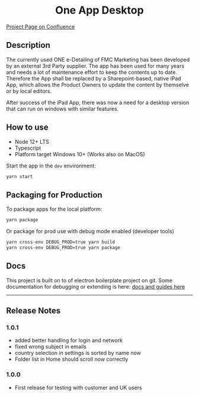 <h1 align="center">
  One App Desktop
  <br>
</h1>

[Project Page on Confluence](https://confluence.intra.fresenius.de/pages/viewpage.action?pageId=122279999)

## Description
The currently used ONE e-Detailing of FMC Marketing has been developed by an external 3rd Party supplier. 
The app has been used for many years and needs a lot of maintenance effort to keep the contents up to date. 
Therefore the App shall be replaced by a Sharepoint-based, native iPad App, which allows the Product Owners to 
update the content by themselve or by local editors.

After success of the iPad App, there was now a need for a desktop version that can run on windows with similar features.

## How to use
- Node 12+ LTS
- Typescript
- Platform target Windows 10+ (Works also on MacOS)

Start the app in the `dev` environment:

```bash
yarn start
```

## Packaging for Production

To package apps for the local platform:

```bash
yarn package
```

Or package for prod use with debug mode enabled (developer tools)
```bash
yarn cross-env DEBUG_PROD=true yarn build 
yarn cross-env DEBUG_PROD=true yarn package  
```  


## Docs
This project is built on to of electron boilerplate project on git.
Some documentation for debugging or extending is here:
[docs and guides here](https://electron-react-boilerplate.js.org/docs/installation)

---

## Release Notes

### 1.0.1
- added better handling for login and network
- fixed wrong subject in emails
- country selection in settings is sorted by name now
- Folder list in Home should scroll now correctly

### 1.0.0
- First release for testing with customer and UK users